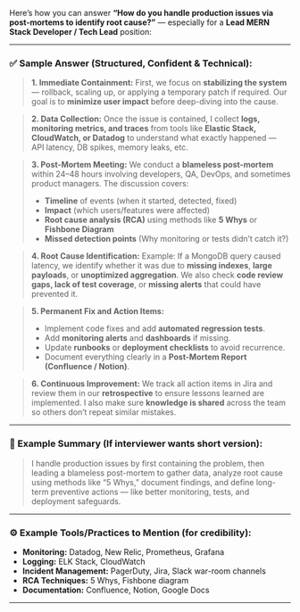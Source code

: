 <!-- How do you handle production issues via post-mortems to identify root cause -->

Here’s how you can answer **“How do you handle production issues via post-mortems to identify root cause?”** — especially for a **Lead MERN Stack Developer / Tech Lead** position:

---

### ✅ **Sample Answer (Structured, Confident & Technical):**

> **1. Immediate Containment:**
> First, we focus on **stabilizing the system** — rollback, scaling up, or applying a temporary patch if required. Our goal is to **minimize user impact** before deep-diving into the cause.

> **2. Data Collection:**
> Once the issue is contained, I collect **logs, monitoring metrics, and traces** from tools like **Elastic Stack, CloudWatch, or Datadog** to understand what exactly happened — API latency, DB spikes, memory leaks, etc.

> **3. Post-Mortem Meeting:**
> We conduct a **blameless post-mortem** within 24–48 hours involving developers, QA, DevOps, and sometimes product managers.
> The discussion covers:
>
> - **Timeline** of events (when it started, detected, fixed)
> - **Impact** (which users/features were affected)
> - **Root cause analysis (RCA)** using methods like **5 Whys** or **Fishbone Diagram**
> - **Missed detection points** (Why monitoring or tests didn’t catch it?)

> **4. Root Cause Identification:**
> Example: If a MongoDB query caused latency, we identify whether it was due to **missing indexes**, **large payloads**, or **unoptimized aggregation**.
> We also check **code review gaps, lack of test coverage**, or **missing alerts** that could have prevented it.

> **5. Permanent Fix and Action Items:**
>
> - Implement code fixes and add **automated regression tests**.
> - Add **monitoring alerts** and **dashboards** if missing.
> - Update **runbooks** or **deployment checklists** to avoid recurrence.
> - Document everything clearly in a **Post-Mortem Report (Confluence / Notion)**.

> **6. Continuous Improvement:**
> We track all action items in Jira and review them in our **retrospective** to ensure lessons learned are implemented.
> I also make sure **knowledge is shared** across the team so others don’t repeat similar mistakes.

---

### 🧠 Example Summary (If interviewer wants short version):

> I handle production issues by first containing the problem, then leading a blameless post-mortem to gather data, analyze root cause using methods like “5 Whys,” document findings, and define long-term preventive actions — like better monitoring, tests, and deployment safeguards.

---

### ⚙️ Example Tools/Practices to Mention (for credibility):

- **Monitoring:** Datadog, New Relic, Prometheus, Grafana
- **Logging:** ELK Stack, CloudWatch
- **Incident Management:** PagerDuty, Jira, Slack war-room channels
- **RCA Techniques:** 5 Whys, Fishbone diagram
- **Documentation:** Confluence, Notion, Google Docs

---
